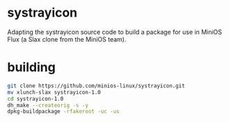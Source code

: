 # systrayicon
Adapting the systrayicon source code to build a package for use in MiniOS Flux (a Slax clone from the MiniOS team).

# building
```sh
git clone https://github.com/minios-linux/systrayicon.git
mv xlunch-slax systrayicon-1.0
cd systrayicon-1.0
dh_make --createorig -s -y
dpkg-buildpackage -rfakeroot -uc -us
```
